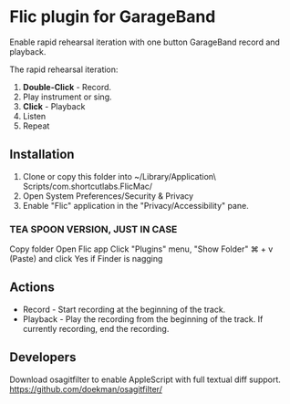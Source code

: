 # Flic plugin for GarageBand

Enable rapid rehearsal iteration with one button GarageBand record and playback.

The rapid rehearsal iteration:
1. **Double-Click** - Record.
2. Play instrument or sing.
3. **Click** - Playback
4. Listen
5. Repeat

## Installation
1. Clone or copy this folder into ~/Library/Application\ Scripts/com.shortcutlabs.FlicMac/
2. Open System Preferences/Security & Privacy
3. Enable "Flic" application in the "Privacy/Accessibility" pane.

### TEA SPOON VERSION, JUST IN CASE
Copy folder
Open Flic app
Click "Plugins" menu, "Show Folder"
⌘ + v (Paste) and click Yes if Finder is nagging

## Actions

* Record - Start recording at the beginning of the track.
* Playback - Play the recording from the beginning of the track. If currently recording, end the recording.

## Developers

Download osagitfilter to enable AppleScript with full textual diff support.
https://github.com/doekman/osagitfilter/
